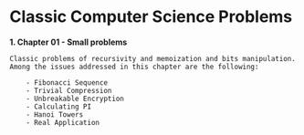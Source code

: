 # Classic Computer Science Problems
**1. Chapter 01 - Small problems**
    
    Classic problems of recursivity and memoization and bits manipulation. Among the issues addressed in this chapter are the following:
    
        - Fibonacci Sequence
        - Trivial Compression
        - Unbreakable Encryption
        - Calculating PI
        - Hanoi Towers
        - Real Application